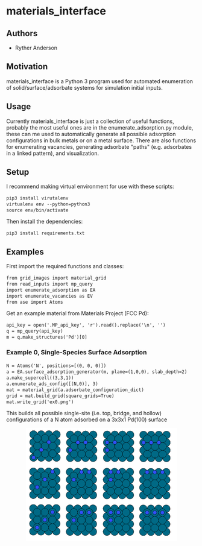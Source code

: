 # materials_interface
## Authors

- Ryther Anderson

## Motivation
materials_interface is a Python 3 program used for automated enumeration of solid/surface/adsorbate systems for simulation initial inputs. 

## Usage
Currently materials_interface is just a collection of useful functions, probably the most useful ones are in the enumerate_adsorption.py module,
these can me used to automatically generate all possible adsorption configurations in bulk metals or on a metal surface. There are also functions 
for enumerating vacancies, generating adsorbate "paths" (e.g. adsorbates in a linked pattern), and visualization.

## Setup

I recommend making virtual environment for use with these scripts:
```
pip3 install virutalenv
virtualenv env --python=python3
source env/bin/activate
```

Then install the dependencies:
```
pip3 install requirements.txt
```

## Examples
First import the required functions and classes:
```
from grid_images import material_grid
from read_inputs import mp_query
import enumerate_adsorption as EA
import enumerate_vacancies as EV
from ase import Atoms
```

Get an example material from Materials Project (FCC Pd):
```
api_key = open('.MP_api_key', 'r').read().replace('\n', '')
q = mp_query(api_key)
m = q.make_structures('Pd')[0]
```

### Example 0, Single-Species Surface Adsorption

```
N = Atoms('N', positions=[(0, 0, 0)])
a = EA.surface_adsorption_generator(m, plane=(1,0,0), slab_depth=2)
a.make_supercell((3,3,1))
a.enumerate_ads_config([(N,0)], 3)
mat = material_grid(a.adsorbate_configuration_dict)
grid = mat.build_grid(square_grids=True)
mat.write_grid('ex0.png')
```

This builds all possible single-site (i.e. top, bridge, and hollow) configurations of a N atom adsorbed on a 3x3x1 Pd(100) surface

<p align="center">
<img src="./ex0.png" width="400" height="300"/>
</p>


